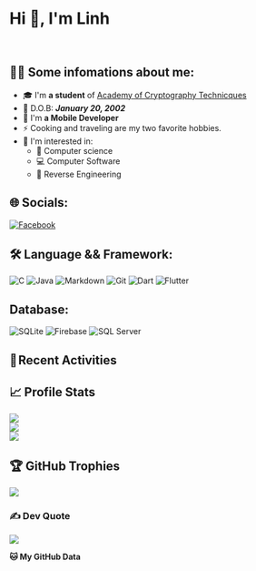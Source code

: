 # Hi 👋, I'm Linh





<br>


## 💁‍♂️ Some infomations about me: <br>
- 🎓 I'm **a student** of [Academy of Cryptography Technicques](http://actvn.edu.vn/)
- 🎂 D.O.B: ***January 20, 2002***
- 🙍 I'm **a Mobile Developer**
- ⚡ Cooking and traveling are my two favorite hobbies.
- 🙌 I'm interested in:
  - 🤖 Computer science
  - 💻 Computer Software
  - 🔁 Reverse Engineering


## 🌐 Socials:
[![Facebook](https://img.shields.io/badge/Facebook-%231877F2.svg?logo=Facebook&logoColor=white)](https://www.facebook.com/linh19092021) 

## 🛠 Language && Framework: <br>

![C](https://img.shields.io/badge/c-%2300599C.svg?style=for-the-badge&logo=c&logoColor=white)
![Java](https://img.shields.io/badge/java-%23ED8B00.svg?style=for-the-badge&logo=java&logoColor=white)
![Markdown](https://img.shields.io/badge/markdown-%23000000.svg?style=for-the-badge&logo=markdown&logoColor=white)
![Git](https://img.shields.io/badge/GIT-E44C30?style=for-the-badge&logo=git&logoColor=white)
![Dart](https://img.shields.io/badge/dart-%230175C2.svg?style=for-the-badge&logo=dart&logoColor=white)
![Flutter](https://img.shields.io/badge/flutter-%2302569B.svg?style=for-the-badge&logo=flutter&logoColor=white)


## Database: <br>
![SQLite](https://img.shields.io/badge/sqlite-%2307405e.svg?style=for-the-badge&logo=sqlite&logoColor=white)
![Firebase](https://img.shields.io/badge/firebase-%23039BE5.svg?style=for-the-badge&logo=firebase)
![SQL Server](https://img.shields.io/badge/Microsoft%20SQL%20Server-%2300599C.svg?style=for-the-badge&logo=microsoft-sql-server&logoColor=white)


## 🧲 Recent Activities
<!--START_SECTION:activity-->
<!--END_SECTION:activity-->

## 📈 Profile Stats

![](https://github-readme-stats.vercel.app/api/top-langs/?username=TrinhLinh201&layout=compact&hide=html&theme=tokyonight&show_icons=true)<br/>
![](https://github-readme-streak-stats.herokuapp.com/?user=TrinhLinh201&theme=dark&hide_border=false)<br/>
![](https://github-readme-stats.vercel.app/api/top-langs/?username=TrinhLinh201&theme=dark&hide_border=false&include_all_commits=true&count_private=true&layout=compact)

## 🏆 GitHub Trophies
![](https://github-profile-trophy.vercel.app/?username=TrinhLinh201&theme=dracula&no-frame=false&no-bg=false&margin-w=4)

### ✍️ Dev Quote
![](https://quotes-github-readme.vercel.app/api?type=horizontal&theme=radical)




**🐱 My GitHub Data** 

<!-- > 🏆 70 Contributions in the Year 2023
 > 
> 📦 181.5 kB Used in GitHub's Storage 
 > 
> 🚫 Not Opted to Hire
 > 
> 📜 61 Public Repositories 
 > 
> 🔑 25 Private Repositories  
 >  -->






